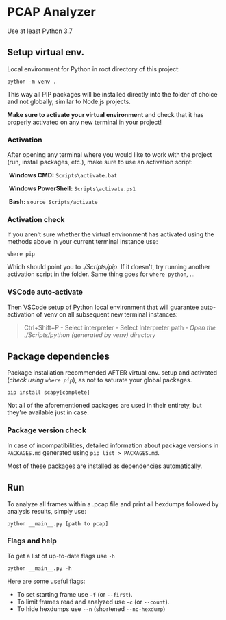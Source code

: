 # PCAP Analyzer

Use at least Python 3.7

## Setup virtual env.

Local environment for Python in root directory of this project:

```
python -m venv .
```

This way all PIP packages will be installed directly into the folder of choice and not globally, similar to Node.js projects.

**Make sure to activate your virtual environment** and check that it has properly activated on any new terminal in your project!

### Activation

After opening any terminal where you would like to work with the project (run, install packages, etc.), make sure to use an activation script:

​	**Windows CMD:** `Scripts\activate.bat`

​	**Windows PowerShell:** `Scripts\activate.ps1`

​	**Bash:** `source Scripts/activate`

### Activation check

If you aren't sure whether the virtual environment has activated using the methods above in your current terminal instance use:

```
where pip
```

Which should point you to *./Scripts/pip*. If it doesn't, try running another activation script in the folder. Same thing goes for `where python`, ...

### VSCode auto-activate

Then VSCode setup of Python local environment that will guarantee auto-activation of venv on all subsequent new terminal instances:

> Ctrl+Shift+P - Select interpreter - Select Interpreter path - *Open the ./Scripts/python (generated by venv) directory*

## Package dependencies

Package installation recommended AFTER virtual env. setup and activated (*check using `where pip`*), as not to saturate your global packages.

```
pip install scapy[complete]
```

Not all of the aforementioned packages are used in their entirety, but they're available just in case.

### Package version check

In case of incompatibilities, detailed information about package versions in `PACKAGES.md` generated using `pip list > PACKAGES.md`. 

Most of these packages are installed as dependencies automatically.

## Run

To analyze all frames within a .pcap file and print all hexdumps followed by analysis results, simply use:
```
python __main__.py [path to pcap]
```

### Flags and help

To get a list of up-to-date flags use `-h`

```
python __main__.py -h
```
Here are some useful flags:

- To set starting frame use `-f` (or `--first`).
- To limit frames read and analyzed use `-c` (or `--count`).
- To hide hexdumps use `--n` (shortened `--no-hexdump`)